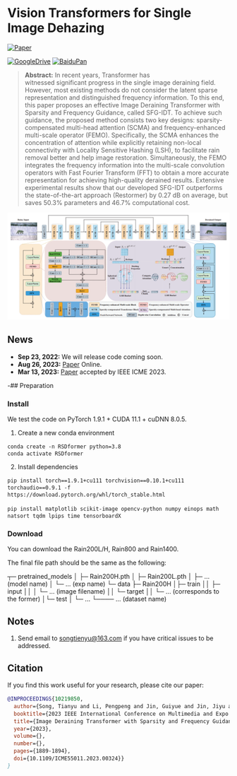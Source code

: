 # Vision Transformers for Single Image Dehazing
[![Paper](https://img.shields.io/badge/Paper-IEEE%20ICME-blue)](https://doi.org/10.1109/ICME55011.2023.00324) 

[![GoogleDrive](https://img.shields.io/badge/Data-GoogleDrive-brightgreen)](https://drive.google.com/drive/folders/1KRR_L276nviPT9JFPL9zfBiZVKJO6dM1?usp=drive_link)
[![BaiduPan](https://img.shields.io/badge/Data-BaiduPan-brightgreen)](https://pan.baidu.com/s/1TlgoslD-hIzySDL8l6gekw?pwd=pu2t)

> **Abstract:** 
In recent years, Transformer has witnessed significant progress in the single image deraining field. 
However, most existing methods do not consider the latent sparse representation and distinguished frequency information.
To this end, this paper proposes an effective Image Deraining Transformer with Sparsity and Frequency Guidance, called SFG-IDT.
To achieve such guidance, the proposed method consists two key designs: sparsity-compensated multi-head attention (SCMA) and frequency-enhanced multi-scale operator (FEMO).
Specifically, the SCMA enhances the concentration of attention while explicitly retaining non-local connectivity with Locality Sensitive Hashing (LSH), to facilitate rain removal better and help image restoration.
Simultaneously, the FEMO integrates the frequency information into the multi-scale convolution operators with Fast Fourier Transform (FFT) to obtain a more accurate representation for achieving high-quality derained results.
Extensive experimental results show that our developed SFG-IDT outperforms the state-of-the-art approach (Restormer) by 0.27 dB on average, but saves 50.3% parameters and 46.7% computational cost.

![SFG-IDT](arch.png)

## News
- **Sep 23, 2022:** We will release code coming soon.
- **Aug 26, 2023:** [Paper](https://doi.org/10.1109/ICME55011.2023.00324) Online. 
- **Mar 13, 2023:** [Paper](https://doi.org/10.1109/ICME55011.2023.00324) accepted by IEEE ICME 2023. 

-## Preparation

### Install

We test the code on PyTorch 1.9.1 + CUDA 11.1 + cuDNN 8.0.5.

1. Create a new conda environment
```
conda create -n RSDformer python=3.8
conda activate RSDformer 
```

2. Install dependencies
```
pip install torch==1.9.1+cu111 torchvision==0.10.1+cu111 torchaudio==0.9.1 -f https://download.pytorch.org/whl/torch_stable.html

pip install matplotlib scikit-image opencv-python numpy einops math natsort tqdm lpips time tensorboardX
```

### Download

You can download the Rain200L/H, Rain800 and Rain1400.

The final file path should be the same as the following:

┬─ pretrained_models
│   ├─ Rain200H.pth
│   ├─ Rain200L.pth
│   ├─ ... (model name)
│   └─ ... (exp name)
└─ data
    ├─ Rain200H
    │├─ train
    ││   ├─ input
    ││   │   └─ ... (image filename)
    ││   └─ target
    ││   └─ ... (corresponds to the former)
    │└─ test
    │      └─ ...
   └────  ... (dataset name)
    

## Notes

1. Send email to songtienyu@163.com if you have critical issues to be addressed.


## Citation

If you find this work useful for your research, please cite our paper:

```bibtex
@INPROCEEDINGS{10219850,
  author={Song, Tianyu and Li, Pengpeng and Jin, Guiyue and Jin, Jiyu and Fan, Shumin and Chen, Xiang},
  booktitle={2023 IEEE International Conference on Multimedia and Expo (ICME)}, 
  title={Image Deraining Transformer with Sparsity and Frequency Guidance}, 
  year={2023},
  volume={},
  number={},
  pages={1889-1894},
  doi={10.1109/ICME55011.2023.00324}}
}
```
